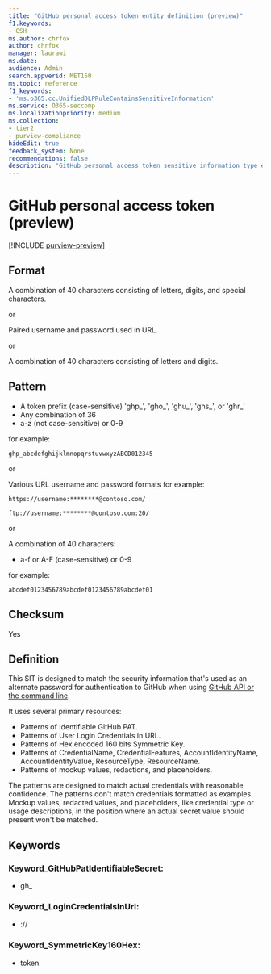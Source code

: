 ```yaml
---
title: "GitHub personal access token entity definition (preview)"
f1.keywords:
- CSH
ms.author: chrfox
author: chrfox
manager: laurawi
ms.date:
audience: Admin
search.appverid: MET150
ms.topic: reference
f1_keywords:
- 'ms.o365.cc.UnifiedDLPRuleContainsSensitiveInformation'
ms.service: O365-seccomp
ms.localizationpriority: medium
ms.collection:
- tier2
- purview-compliance
hideEdit: true
feedback_system: None
recommendations: false
description: "GitHub personal access token sensitive information type entity definition."
---
```


# GitHub personal access token (preview)

[!INCLUDE [purview-preview](../includes/purview-preview.md)]

## Format

A combination of 40 characters consisting of letters, digits, and special characters.

or

Paired username and password used in URL.

or

A combination of 40 characters consisting of letters and digits.

## Pattern

- A token prefix (case-sensitive) 'ghp_', 'gho_', 'ghu_', 'ghs_', or 'ghr_'
- Any combination of 36 
- a-z (not case-sensitive) or 0-9

for example:

`ghp_abcdefghijklmnopqrstuvwxyzABCD012345`

or

Various URL username and password formats for example:
 
`https://username:********@contoso.com/` <br>

`ftp://username:********@contoso.com:20/`<br>


or

A combination of 40 characters:

- a-f or A-F (case-sensitive) or 0-9

for example:

`abcdef0123456789abcdef0123456789abcdef01`

## Checksum

Yes

## Definition

This SIT is designed to match the security information that's used as an alternate password for authentication to GitHub when using [GitHub API or the command line](https://docs.github.com/en/authentication/keeping-your-account-and-data-secure/creating-a-personal-access-token). 

It uses several primary resources:

- Patterns of Identifiable GitHub PAT.
- Patterns of User Login Credentials in URL.
- Patterns of Hex encoded 160 bits Symmetric Key.
- Patterns of CredentialName, CredentialFeatures, AccountIdentityName, AccountIdentityValue, ResourceType, ResourceName.
- Patterns of mockup values, redactions, and placeholders.

The patterns are designed to match actual credentials with reasonable confidence. The patterns don't match credentials formatted as examples. Mockup values, redacted values, and placeholders, like credential type or usage descriptions, in the position where an actual secret value should present won't be matched.

## Keywords

### Keyword_GitHubPatIdentifiableSecret:

- gh_

### Keyword_LoginCredentialsInUrl:

- ://

### Keyword_SymmetricKey160Hex:

- token
